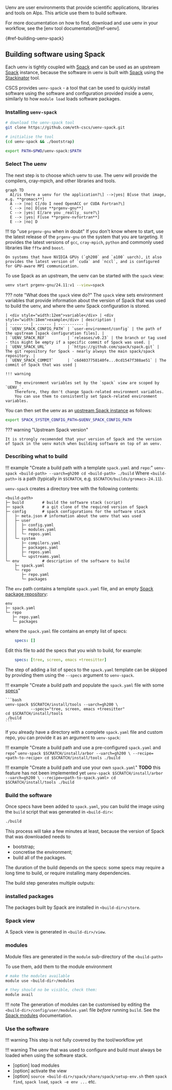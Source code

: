Uenv are user environments that provide scientific applications, libraries and tools on Alps. This article use them to build software.

For more documentation on how to find, download and use uenv in your workflow, see the [env tool documentation][ref-uenv].

[](){#ref-building-uenv-spack}
## Building software using Spack

Each uenv is tightly coupled with [Spack] and can be used as an upstream [Spack] instance, because
the software in uenv is built with [Spack] using the [Stackinator] tool.

CSCS provides `uenv-spack` - a tool that can be used to quickly install software using the software and configuration provided inside a uenv, similarly to how `module load` loads software packages.

### Installing `uenv-spack`

```bash
# download the uenv-spack tool
git clone https://github.com/eth-cscs/uenv-spack.git

# initialise the tool
(cd uenv-spack && ./bootstrap)

export PATH=$PWD/uenv-spack:$PATH
```

### Select The uenv

The next step is to choose which uenv to use.
The uenv will provide the compilers, cray-mpich, and other libraries and tools.

``` mermaid
graph TD
  A[/is there a uenv for the application?\] -->|yes| B[use that image, e.g. **gromacs**]
  A --> |no| C[/do I need OpenACC or CUDA Fortran?\]
  C --> |no| D[use **prgenv-gnu**]
  C --> |yes| E[/are you _really_ sure?\]
  E --> |yes| F[use **prgenv-nvfortran**]
  E --> |no| D
```

!!! tip "use `prgenv-gnu` when in doubt"
    If you don't know where to start, use the latest release of the `prgenv-gnu` on the system that you are targeting.
    It provides the latest versions of `gcc`, `cray-mpich`, `python` and commonly used libraries like `fftw` and `boost`.

    On systems that have NVIDIA GPUs (`gh200` and `a100` uarch), it also provides the latest version of `cuda` and `nccl`, and is configured for GPU-aware MPI communication.

To use Spack as an upstream, the uenv can be started with the `spack` view:

```bash
uenv start prgenv-gnu/24.11:v1 --view=spack
```

??? note "What does the `spack` view do?"
    The `spack` view sets environment variables that provide information about the version of Spack that was used to build the uenv, and where the uenv Spack configuration is stored.
    
    | <div style="width:12em">variable</div> | <div style="width:18em">example</div> | description |
    | -------- | ------- | ----------- |
    | `UENV_SPACK_CONFIG_PATH` | `user-environment/config` | the path of the upstream [spack configuration files]. |
    | `UENV_SPACK_REF`         | `releases/v0.23` | the branch or tag used - this might be empty if a specific commit of Spack was used. |
    | `UENV_SPACK_URL`         | `https://github.com/spack/spack.git` | The git repository for Spack - nearly always the main spack/spack repository. |
    | `UENV_SPACK_COMMIT`      | `c6d4037758140fe...0cd1547f388ae51` | The commit of Spack that was used |

    !!! warning

        The environment variables set by the `spack` view are scoped by `UENV_`.
        Therefore, they don't change Spack-related environment variables.
        You can use them to consistently set Spack-related environment variables.

You can then set the uenv as an [upstream Spack instance](https://spack.readthedocs.io/en/latest/chain.html) as follows:

```bash
export SPACK_SYSTEM_CONFIG_PATH=$UENV_SPACK_CONFIG_PATH
```

??? warning "Upstream Spack version"

    It is strongly recomended that your version of Spack and the version of Spack in the uenv match when building software on top of an uenv.

### Describing what to build

!!! example "Create a build path with a template `spack.yaml` and `repo`:"
    ```
    uenv-spack <build-path> --uarch=gh200
    cd <build-path>
    ./build
    ```
    Where `<build-path>` is a path (typically in `$SCRATCH`, e.g. `$SCRATCH/builds/gromacs-24.11`).


`uenv-spack` creates a directory tree with the following contents:

```
<build-path>
├─ build        # build the software stack (script)
├─ spack        # a git clone of the required version of Spack
├─ config       # spack configurations for the software stack
│   ├─ meta.json # information about the uenv that was used
│   ├─ user
│   │  ├─ config.yaml
│   │  ├─ modules.yaml
│   │  └─ repos.yaml
│   └─ system
│      ├─ compilers.yaml
│      ├─ packages.yaml
│      ├─ repos.yaml
│      └─ upstreams.yaml
└─ env          # description of the software to build
    ├─ spack.yaml
    └─ repo
       ├─ repo.yaml
       └─ packages
```

The `env` path contains a template `spack.yaml` file, and an empty [Spack package repository]:

```
env
├─ spack.yaml
└─ repo
   ├─ repo.yaml
   └─ packages
```

where the `spack.yaml` file contains an empty list of specs:

```yaml
    specs: []
```

Edit this file to add the specs that you wish to build, for example:

```yaml
    specs: [tree, screen, emacs +treesitter]
```

The step of adding a list of specs to the `spack.yaml` template can be skipped by providing them using the `--specs` argument to `uenv-spack`.

!!! example "Create a build path and populate the `spack.yaml` file with some [specs]"

    ```bash
    uenv-spack $SCRATCH/install/tools --uarch=gh200 \
               --specs="tree, screen, emacs +treesitter"
    cd $SCRATCH/install/tools
    ./build
    ```

If you already have a directory with a complete `spack.yaml` file and custom repo, you can provide it as an argument to `uenv-spack`:

!!! example "Create a build path and use a pre-configured `spack.yaml` and `repo`"
    ```
    uenv-spack $SCRATCH/install/arbor --uarch=gh200 \
               --recipe=<path-to-recipe>
    cd $SCRATCH/install/tools
    ./build
    ```

!!! example "Create a build path and use your own `spack.yaml`"
    **TODO** this feature has not been implemented yet
    ```
    uenv-spack $SCRATCH/install/arbor --uarch=gh200 \
               --recipe=<path-to-spack.yaml>
    cd $SCRATCH/install/tools
    ./build
    ```

### Build the software

Once specs have been added to `spack.yaml`, you can build the image using the `build` script that was generated in `<build-dir>`:

```bash
./build
```

This process will take a few minutes at least, because the version of Spack that was downloaded needs to

* bootstrap;
* concretise the environment;
* build all of the packages.

The duration of the build depends on the specs: some specs may require a long time to build, or require installing many dependencies.

The build step generates multiple outputs:

### installed packages

The packages built by Spack are installed in `<build-dir>/store`.

### Spack view

A Spack view is generated in `<build-dir>/view`.

### modules

Module files are generated in the `module` sub-directory of the `<build-path>`

To use them, add them to the module environment

```bash
# make the modules available
module use <build-dir>/modules

# they should no be visible, check them:
module avail
```

!!! note
    The generation of modules can be customised by editing the `<build-dir>/config/user/modules.yaml` file _before_ running `build`.
    See the [Spack modules] documentation.

### Use the software

!!! warning
    This step is not fully covered by the tool/workflow yet

!!! warning
    The uenv that was used to configure and build must always be loaded when using the software stack.

* [option] load modules
* [option] activate the view
* [option] `source <build-dir>/spack/share/spack/setup-env.sh` then `spack find`, `spack load`, `spack -e env ...` etc.


[Chaining Spack Installations]: https://spack.readthedocs.io/en/latest/chain.html
[Spack]: https://spack.readthedocs.io/en/latest/
[Spack Basic Usage]: https://spack.readthedocs.io/en/latest/basic_usage.html
[Spack modules]: https://spack.readthedocs.io/en/latest/module_file_support.html
[Spack package repository]: https://spack.readthedocs.io/en/latest/repositories.html
[Stackinator]: https://eth-cscs.github.io/stackinator/
[Spack configuration files]: https://spack.readthedocs.io/en/latest/configuration.html
[spec]: https://spack.readthedocs.io/en/latest/basic_usage.html#sec-specs
[specs]: https://spack.readthedocs.io/en/latest/basic_usage.html#sec-specs
